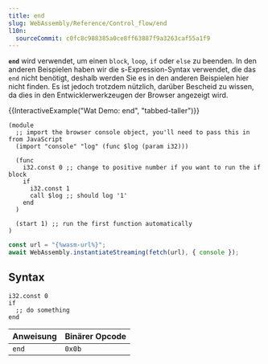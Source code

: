 ```yaml
---
title: end
slug: WebAssembly/Reference/Control_flow/end
l10n:
  sourceCommit: c0fc8c988385a0ce8ff63887f9a3263caf55a1f9
---
```


**`end`** wird verwendet, um einen `block`, `loop`, `if` oder `else` zu beenden. In den anderen Beispielen haben wir die s-Expression-Syntax verwendet, die das `end` nicht benötigt, deshalb werden Sie es in den anderen Beispielen hier nicht finden. Es ist jedoch trotzdem nützlich, darüber Bescheid zu wissen, da dies in den Entwicklerwerkzeugen der Browser angezeigt wird.

{{InteractiveExample("Wat Demo: end", "tabbed-taller")}}

```wat interactive-example
(module
  ;; import the browser console object, you'll need to pass this in from JavaScript
  (import "console" "log" (func $log (param i32)))

  (func
    i32.const 0 ;; change to positive number if you want to run the if block
    if
      i32.const 1
      call $log ;; should log '1'
    end
  )

  (start 1) ;; run the first function automatically
)
```

```js interactive-example
const url = "{%wasm-url%}";
await WebAssembly.instantiateStreaming(fetch(url), { console });
```

## Syntax

```wat
i32.const 0
if
  ;; do something
end
```

| Anweisung | Binärer Opcode |
| --------- | -------------- |
| `end`     | `0x0b`         |
